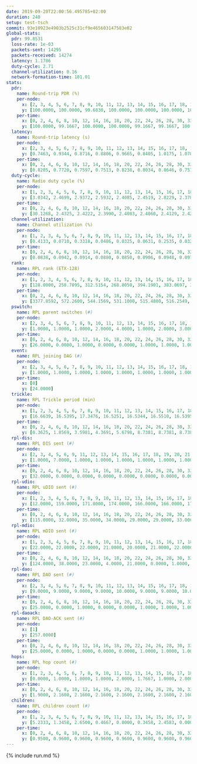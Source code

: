 ```yaml
---
date: 2019-09-20T22:00:56.495785+02:00
duration: 240
setup: test-tsch
commit: 93e10923e4903b2525c31cf9e465603147583e02
global-stats:
  pdr: 99.8531
  loss-rate: 1e-03
  packets-sent: 14295
  packets-received: 14274
  latency: 1.1786
  duty-cycle: 2.71
  channel-utilization: 0.16
  network-formation-time: 101.01
stats:
  pdr:
    name: Round-trip PDR (%)
    per-node:
      x: [2, 3, 4, 5, 6, 7, 8, 9, 10, 11, 12, 13, 14, 15, 16, 17, 18, 19, 20, 21, 22, 23, 24, 25]
      y: [100.0000, 100.0000, 99.6830, 100.0000, 100.0000, 100.0000, 100.0000, 99.8336, 100.0000, 99.4889, 100.0000, 99.8305, 100.0000, 99.6540, 100.0000, 99.5017, 99.8322, 99.8302, 99.8353, 99.8258, 100.0000, 99.8369, 99.4889, 99.8377]
    per-time:
      x: [0, 2, 4, 6, 8, 10, 12, 14, 16, 18, 20, 22, 24, 26, 28, 30, 32, 34, 36, 38, 40, 42, 44, 46, 48, 50, 52, 54, 56, 58, 60, 62, 64, 66, 68, 70, 72, 74, 76, 78, 80, 82, 84, 86, 88, 90, 92, 94, 96, 98, 100, 102, 104, 106, 108, 110, 112, 114, 116, 118, 120, 122, 124, 126, 128, 130, 132, 134, 136, 138, 140, 142, 144, 146, 148, 150, 152, 154, 156, 158, 160, 162, 164, 166, 168, 170, 172, 174, 176, 178, 180, 182, 184, 186, 188, 190, 192, 194, 196, 198, 200, 202, 204, 206, 208, 210, 212, 214, 216, 218, 220, 222, 224, 226, 228, 230, 232, 234, 236, 238]
      y: [100.0000, 99.1667, 100.0000, 100.0000, 99.1667, 99.1667, 100.0000, 100.0000, 99.1667, 100.0000, 100.0000, 100.0000, 100.0000, 100.0000, 100.0000, 99.1667, 100.0000, 100.0000, 100.0000, 100.0000, 99.1667, 100.0000, 100.0000, 99.1667, 99.1736, 99.1597, 100.0000, 97.5000, 100.0000, 100.0000, 99.1667, 100.0000, 100.0000, 100.0000, 100.0000, 100.0000, 100.0000, 100.0000, 100.0000, 100.0000, 100.0000, 100.0000, 100.0000, 100.0000, 100.0000, 100.0000, 100.0000, 100.0000, 100.0000, 100.0000, 99.1667, 100.0000, 100.0000, 100.0000, 100.0000, 100.0000, 100.0000, 100.0000, 100.0000, 100.0000, 100.0000, 100.0000, 100.0000, 100.0000, 100.0000, 100.0000, 99.1667, 100.0000, 100.0000, 98.3193, 100.0000, 100.0000, 100.0000, 100.0000, 100.0000, 100.0000, 100.0000, 100.0000, 100.0000, 99.1667, 99.1667, 100.0000, 100.0000, 99.1667, 100.0000, 100.0000, 100.0000, 100.0000, 100.0000, 100.0000, 100.0000, 100.0000, 100.0000, 100.0000, 100.0000, 100.0000, 100.0000, 100.0000, 100.0000, 99.1667, 100.0000, 100.0000, 100.0000, 100.0000, 100.0000, 100.0000, 100.0000, 100.0000, 100.0000, 100.0000, 100.0000, 100.0000, 100.0000, 100.0000, 100.0000, 100.0000, 100.0000, 100.0000, 100.0000, 100.0000]
  latency:
    name: Round-trip latency (s)
    per-node:
      x: [2, 3, 4, 5, 6, 7, 8, 9, 10, 11, 12, 13, 14, 15, 16, 17, 18, 19, 20, 21, 22, 23, 24, 25]
      y: [0.7463, 0.9344, 0.8716, 0.8806, 0.9665, 0.8405, 1.0175, 1.0780, 0.9515, 1.1139, 1.1532, 1.0805, 1.1342, 1.2807, 1.2409, 1.2427, 1.2692, 1.3256, 1.4748, 1.5503, 1.3799, 1.5809, 1.6137, 1.5840]
    per-time:
      x: [0, 2, 4, 6, 8, 10, 12, 14, 16, 18, 20, 22, 24, 26, 28, 30, 32, 34, 36, 38, 40, 42, 44, 46, 48, 50, 52, 54, 56, 58, 60, 62, 64, 66, 68, 70, 72, 74, 76, 78, 80, 82, 84, 86, 88, 90, 92, 94, 96, 98, 100, 102, 104, 106, 108, 110, 112, 114, 116, 118, 120, 122, 124, 126, 128, 130, 132, 134, 136, 138, 140, 142, 144, 146, 148, 150, 152, 154, 156, 158, 160, 162, 164, 166, 168, 170, 172, 174, 176, 178, 180, 182, 184, 186, 188, 190, 192, 194, 196, 198, 200, 202, 204, 206, 208, 210, 212, 214, 216, 218, 220, 222, 224, 226, 228, 230, 232, 234, 236, 238]
      y: [0.8205, 0.7720, 0.7597, 0.7513, 0.8238, 0.8034, 0.8646, 0.7577, 0.8026, 0.7499, 0.8095, 0.8000, 0.7117, 0.7756, 0.6793, 0.6901, 0.7223, 0.7542, 0.7429, 0.6592, 0.7893, 0.7850, 0.8233, 0.7106, 0.8136, 0.7293, 0.8216, 0.7647, 0.9114, 0.8382, 0.7540, 0.7561, 0.7441, 0.7728, 0.7664, 0.8361, 0.8666, 0.7061, 0.7315, 0.6888, 0.7561, 0.8394, 0.8152, 0.8245, 0.8762, 0.7877, 0.7019, 0.8600, 0.8251, 0.7968, 0.8317, 0.8580, 0.8586, 0.9547, 0.8867, 0.8682, 0.7938, 0.8272, 0.8542, 1.2697, 1.3606, 1.0683, 1.0613, 0.9888, 0.8368, 1.2088, 1.5967, 1.5047, 1.2246, 1.0799, 0.9854, 1.1923, 1.6565, 1.6403, 1.5696, 1.3351, 1.0617, 1.2808, 1.7154, 1.6840, 1.6341, 1.6686, 1.5808, 1.4780, 1.7149, 1.7416, 1.6869, 1.7034, 1.7410, 1.6580, 1.7235, 1.6992, 1.6736, 1.7617, 1.7486, 1.6865, 1.6485, 1.7727, 1.7155, 1.6969, 1.7078, 1.7283, 1.6811, 1.6336, 1.6346, 1.6872, 1.7222, 1.7635, 1.6792, 1.7697, 1.6821, 1.6973, 1.7576, 1.6634, 1.7434, 1.7739, 1.7316, 1.7262, 1.6758, 1.5168]
  duty-cycle:
    name: Radio duty cycle (%)
    per-node:
      x: [1, 2, 3, 4, 5, 6, 7, 8, 9, 10, 11, 12, 13, 14, 15, 16, 17, 18, 19, 20, 21, 22, 23, 24, 25]
      y: [3.0342, 2.4699, 2.9372, 2.5932, 2.4085, 2.4519, 2.8229, 2.3783, 2.4908, 2.5375, 2.4403, 2.4518, 2.7829, 2.3783, 2.6380, 2.7126, 2.5658, 2.7058, 2.7321, 2.7624, 2.8643, 2.6938, 2.8006, 2.7310, 2.7807]
    per-time:
      x: [0, 2, 4, 6, 8, 10, 12, 14, 16, 18, 20, 22, 24, 26, 28, 30, 32, 34, 36, 38, 40, 42, 44, 46, 48, 50, 52, 54, 56, 58, 60, 62, 64, 66, 68, 70, 72, 74, 76, 78, 80, 82, 84, 86, 88, 90, 92, 94, 96, 98, 100, 102, 104, 106, 108, 110, 112, 114, 116, 118, 120, 122, 124, 126, 128, 130, 132, 134, 136, 138, 140, 142, 144, 146, 148, 150, 152, 154, 156, 158, 160, 162, 164, 166, 168, 170, 172, 174, 176, 178, 180, 182, 184, 186, 188, 190, 192, 194, 196, 198, 200, 202, 204, 206, 208, 210, 212, 214, 216, 218, 220, 222, 224, 226, 228, 230, 232, 234, 236, 238]
      y: [30.1268, 2.4325, 2.4222, 2.3990, 2.4083, 2.4060, 2.4129, 2.4290, 2.4100, 2.4224, 2.4003, 2.4059, 2.4042, 2.4083, 2.4487, 2.3929, 2.4160, 2.4028, 2.4066, 2.4033, 2.3956, 2.4307, 2.4218, 2.4436, 2.4248, 2.4366, 2.4075, 2.4247, 2.4339, 2.4319, 2.4086, 2.4213, 2.4161, 2.4021, 2.4236, 2.4143, 2.4200, 2.4281, 2.3981, 2.4063, 3.0073, 2.8699, 2.9749, 2.8014, 2.4115, 2.4198, 2.4184, 2.3979, 2.4045, 2.4123, 2.4093, 2.4093, 2.4021, 2.4173, 2.4222, 2.4011, 2.3896, 2.4105, 2.4175, 2.4274, 2.4183, 2.3945, 2.4104, 2.4162, 2.4254, 2.4052, 2.3996, 2.4043, 2.4069, 2.4139, 2.4211, 2.4231, 2.4073, 2.4086, 2.4092, 2.4237, 2.4158, 2.3961, 2.4242, 2.4239, 2.4080, 2.3976, 2.4171, 2.4213, 2.4178, 2.4270, 2.4210, 2.4203, 2.4108, 2.4108, 2.4069, 2.4076, 2.4063, 2.3994, 2.4157, 2.4098, 2.4022, 2.3951, 2.4111, 2.4064, 2.4026, 2.4126, 2.4192, 2.4010, 2.4113, 2.3949, 2.4058, 2.4100, 2.4224, 2.7383, 2.7357, 2.5469, 2.4285, 2.4207, 2.3993, 2.4086, 2.4284, 2.4065, 2.3994, 2.3977]
  channel-utilization:
    name: Channel utilization (%)
    per-node:
      x: [1, 2, 3, 4, 5, 6, 7, 8, 9, 10, 11, 12, 13, 14, 15, 16, 17, 18, 19, 20, 21, 22, 23, 24, 25]
      y: [0.4133, 0.0710, 0.3318, 0.0486, 0.0325, 0.0631, 0.2535, 0.0324, 0.0326, 0.1372, 0.0321, 0.0385, 0.1659, 0.0331, 0.0653, 0.2152, 0.0355, 0.0721, 0.0714, 0.0465, 0.0335, 0.0693, 0.0316, 0.0307, 0.0327]
    per-time:
      x: [0, 2, 4, 6, 8, 10, 12, 14, 16, 18, 20, 22, 24, 26, 28, 30, 32, 34, 36, 38, 40, 42, 44, 46, 48, 50, 52, 54, 56, 58, 60, 62, 64, 66, 68, 70, 72, 74, 76, 78, 80, 82, 84, 86, 88, 90, 92, 94, 96, 98, 100, 102, 104, 106, 108, 110, 112, 114, 116, 118, 120, 122, 124, 126, 128, 130, 132, 134, 136, 138, 140, 142, 144, 146, 148, 150, 152, 154, 156, 158, 160, 162, 164, 166, 168, 170, 172, 174, 176, 178, 180, 182, 184, 186, 188, 190, 192, 194, 196, 198, 200, 202, 204, 206, 208, 210, 212, 214, 216, 218, 220, 222, 224, 226, 228, 230, 232, 234, 236, 238]
      y: [0.0838, 0.0942, 0.0914, 0.0880, 0.0850, 0.0906, 0.0948, 0.0972, 0.0886, 0.0974, 0.0862, 0.0905, 0.0875, 0.0879, 0.1068, 0.0824, 0.0914, 0.0858, 0.0880, 0.0886, 0.0838, 0.0985, 0.0918, 0.0997, 0.0922, 0.0996, 0.0842, 0.0944, 0.1041, 0.1049, 0.0912, 0.0953, 0.0896, 0.0838, 0.0935, 0.0901, 0.0925, 0.0964, 0.0852, 0.0872, 0.3958, 0.3181, 0.3405, 0.2624, 0.0897, 0.0924, 0.0924, 0.0844, 0.0850, 0.0905, 0.0893, 0.0906, 0.0858, 0.0938, 0.0947, 0.0865, 0.0801, 0.0889, 0.0889, 0.0942, 0.0954, 0.0833, 0.0904, 0.0924, 0.0975, 0.0878, 0.0853, 0.0870, 0.0869, 0.0911, 0.0927, 0.0939, 0.0883, 0.0884, 0.0879, 0.0930, 0.0880, 0.0819, 0.0922, 0.0933, 0.0894, 0.0856, 0.0945, 0.0959, 0.0942, 0.0957, 0.0955, 0.0924, 0.0903, 0.0905, 0.0883, 0.0884, 0.0873, 0.0849, 0.0896, 0.0903, 0.0871, 0.0829, 0.0917, 0.0894, 0.0866, 0.0907, 0.0930, 0.0830, 0.0890, 0.0821, 0.0866, 0.0884, 0.0974, 0.2537, 0.2258, 0.1531, 0.0986, 0.0941, 0.0860, 0.0898, 0.0981, 0.0887, 0.0867, 0.0851]
  rank:
    name: RPL rank (ETX-128)
    per-node:
      x: [1, 2, 3, 4, 5, 6, 7, 8, 9, 10, 11, 12, 13, 14, 15, 16, 17, 18, 19, 20, 21, 22, 23, 24, 25]
      y: [128.0000, 258.7095, 312.5154, 268.8050, 394.1901, 383.0697, 313.1328, 447.0620, 494.8354, 370.0539, 505.9344, 442.0927, 464.0041, 515.8216, 497.7967, 478.4401, 569.4049, 871.4899, 853.8502, 652.5488, 711.2339, 878.8395, 742.2767, 736.1245, 747.6923]
    per-time:
      x: [0, 2, 4, 6, 8, 10, 12, 14, 16, 18, 20, 22, 24, 26, 28, 30, 32, 34, 36, 38, 40, 42, 44, 46, 48, 50, 52, 54, 56, 58, 60, 62, 64, 66, 68, 70, 72, 74, 76, 78, 80, 82, 84, 86, 88, 90, 92, 94, 96, 98, 100, 102, 104, 106, 108, 110, 112, 114, 116, 118, 120, 122, 124, 126, 128, 130, 132, 134, 136, 138, 140, 142, 144, 146, 148, 150, 152, 154, 156, 158, 160, 162, 164, 166, 168, 170, 172, 174, 176, 178, 180, 182, 184, 186, 188, 190, 192, 194, 196, 198, 200, 202, 204, 206, 208, 210, 212, 214, 216, 218, 220, 222, 224, 226, 228, 230, 232, 234, 236, 238]
      y: [3377.8592, 572.2600, 544.1569, 531.1000, 515.4800, 516.2549, 515.2549, 516.4902, 492.2200, 499.8269, 488.8000, 492.8200, 489.4600, 492.1346, 497.1961, 488.4200, 509.2308, 509.0400, 513.9412, 511.6600, 508.8654, 516.2321, 499.9615, 494.3000, 493.8600, 507.9200, 508.7600, 503.0000, 504.6415, 507.4038, 502.9020, 483.5769, 485.4000, 484.5800, 480.0000, 480.9000, 480.9412, 482.2885, 471.3137, 469.0980, 473.5800, 326.7111, 313.2929, 349.4804, 364.3150, 491.9600, 497.2745, 492.4902, 488.6200, 486.0189, 473.8000, 479.5400, 476.5800, 477.8200, 477.8868, 473.0800, 468.0800, 477.7255, 478.6471, 470.5200, 478.3529, 484.4800, 479.7600, 479.1000, 489.4906, 478.7200, 478.2400, 484.0400, 484.5800, 483.3400, 490.4231, 497.1296, 478.4400, 479.7000, 481.8600, 481.9038, 476.9600, 471.0200, 485.4200, 500.4800, 521.1132, 506.6471, 504.7451, 501.2400, 509.0000, 492.0800, 495.9000, 488.8600, 485.1346, 486.1765, 481.9804, 484.3529, 481.4000, 477.4400, 475.7400, 480.5098, 474.2400, 470.7600, 475.9200, 480.0800, 483.3200, 484.3922, 476.1961, 477.2000, 479.1400, 472.6200, 472.0980, 474.1200, 487.5556, 461.3729, 485.4619, 480.4659, 503.6524, 488.4600, 473.4800, 473.6200, 475.4800, 471.3400, 469.5800, 472.9216]
  pswitch:
    name: RPL parent switches (#)
    per-node:
      x: [2, 3, 4, 5, 6, 7, 8, 9, 10, 11, 12, 13, 14, 15, 16, 17, 18, 19, 20, 21, 22, 23, 24, 25]
      y: [1.0000, 1.0000, 1.0000, 2.0000, 4.0000, 1.0000, 2.0000, 3.0000, 1.0000, 4.0000, 8.0000, 3.0000, 1.0000, 6.0000, 1.0000, 7.0000, 7.0000, 7.0000, 7.0000, 9.0000, 3.0000, 14.0000, 10.0000, 8.0000]
    per-time:
      x: [0, 2, 4, 6, 8, 10, 12, 14, 16, 18, 20, 22, 24, 26, 28, 30, 32, 34, 36, 38, 40, 42, 44, 46, 48, 50, 52, 54, 56, 58, 60, 62, 64, 66, 68, 70, 72, 74, 76, 78, 80, 82, 84, 86, 88, 90, 92, 94, 96, 98, 100, 102, 104, 106, 108, 110, 112, 114, 116, 118, 120, 122, 124, 126, 128, 130, 132, 134, 136, 138, 140, 142, 144, 146, 148, 150, 152, 154, 156, 158, 160, 162, 164, 166, 168, 170, 172, 174, 176, 178, 180, 182, 184, 186, 188, 190, 192, 194, 196, 198, 200, 202, 204, 206, 208, 210, 212, 214, 216, 218, 220, 222, 224, 226, 228, 230, 232, 234, 236, 238]
      y: [26.0000, 0.0000, 1.0000, 0.0000, 0.0000, 1.0000, 1.0000, 1.0000, 0.0000, 2.0000, 0.0000, 0.0000, 0.0000, 2.0000, 1.0000, 0.0000, 2.0000, 0.0000, 1.0000, 0.0000, 2.0000, 6.0000, 2.0000, 0.0000, 0.0000, 0.0000, 0.0000, 2.0000, 3.0000, 2.0000, 1.0000, 2.0000, 0.0000, 0.0000, 0.0000, 0.0000, 1.0000, 2.0000, 1.0000, 1.0000, 0.0000, 0.0000, 0.0000, 0.0000, 0.0000, 0.0000, 1.0000, 1.0000, 0.0000, 3.0000, 0.0000, 0.0000, 0.0000, 0.0000, 3.0000, 0.0000, 0.0000, 1.0000, 1.0000, 0.0000, 1.0000, 0.0000, 0.0000, 0.0000, 3.0000, 0.0000, 0.0000, 0.0000, 0.0000, 0.0000, 2.0000, 4.0000, 0.0000, 0.0000, 0.0000, 2.0000, 0.0000, 0.0000, 0.0000, 0.0000, 3.0000, 1.0000, 1.0000, 0.0000, 3.0000, 0.0000, 0.0000, 0.0000, 2.0000, 1.0000, 1.0000, 1.0000, 0.0000, 0.0000, 0.0000, 1.0000, 0.0000, 0.0000, 0.0000, 0.0000, 0.0000, 1.0000, 1.0000, 0.0000, 0.0000, 0.0000, 1.0000, 0.0000, 4.0000, 0.0000, 2.0000, 0.0000, 2.0000, 0.0000, 0.0000, 0.0000, 0.0000, 0.0000, 0.0000, 1.0000]
  event:
    name: RPL joining DAG (#)
    per-node:
      x: [2, 3, 4, 5, 6, 7, 8, 9, 10, 11, 12, 13, 14, 15, 16, 17, 18, 19, 20, 21, 22, 23, 24, 25]
      y: [1.0000, 1.0000, 1.0000, 1.0000, 1.0000, 1.0000, 1.0000, 1.0000, 1.0000, 1.0000, 1.0000, 1.0000, 1.0000, 1.0000, 1.0000, 1.0000, 1.0000, 1.0000, 1.0000, 1.0000, 1.0000, 1.0000, 1.0000, 1.0000]
    per-time:
      x: [0]
      y: [24.0000]
  trickle:
    name: RPL Trickle period (min)
    per-node:
      x: [1, 2, 3, 4, 5, 6, 7, 8, 9, 10, 11, 12, 13, 14, 15, 16, 17, 18, 19, 20, 21, 22, 23, 24, 25]
      y: [16.6639, 16.5395, 17.3476, 16.5251, 16.5344, 16.5510, 16.5395, 16.5434, 16.4843, 16.5769, 16.5009, 16.4798, 16.5127, 16.5304, 16.5244, 17.3374, 16.5460, 16.4578, 16.5283, 16.5952, 16.5660, 16.4767, 16.5850, 16.6058, 16.5987]
    per-time:
      x: [0, 2, 4, 6, 8, 10, 12, 14, 16, 18, 20, 22, 24, 26, 28, 30, 32, 34, 36, 38, 40, 42, 44, 46, 48, 50, 52, 54, 56, 58, 60, 62, 64, 66, 68, 70, 72, 74, 76, 78, 80, 82, 84, 86, 88, 90, 92, 94, 96, 98, 100, 102, 104, 106, 108, 110, 112, 114, 116, 118, 120, 122, 124, 126, 128, 130, 132, 134, 136, 138, 140, 142, 144, 146, 148, 150, 152, 154, 156, 158, 160, 162, 164, 166, 168, 170, 172, 174, 176, 178, 180, 182, 184, 186, 188, 190, 192, 194, 196, 198, 200, 202, 204, 206, 208, 210, 212, 214, 216, 218, 220, 222, 224, 226, 228, 230, 232, 234, 236, 238]
      y: [0.3625, 1.8569, 3.5981, 4.3691, 5.6798, 8.7381, 8.7381, 8.7381, 9.0877, 17.3082, 17.4763, 17.4763, 17.4763, 17.4763, 17.4763, 17.4763, 17.4763, 17.4763, 17.4763, 17.4763, 17.4763, 17.4763, 17.4763, 17.4763, 17.4763, 17.4763, 17.4763, 17.4763, 17.4763, 17.4763, 17.4763, 17.4763, 17.4763, 17.4763, 17.4763, 17.4763, 17.4763, 17.4763, 17.4763, 17.4763, 17.4763, 17.4763, 17.4763, 17.4763, 17.4763, 17.4763, 17.4763, 17.4763, 17.4763, 17.4763, 17.4763, 17.4763, 17.4763, 17.4763, 17.4763, 17.4763, 17.4763, 17.4763, 17.4763, 17.4763, 17.4763, 17.4763, 17.4763, 17.4763, 17.4763, 17.4763, 17.4763, 17.4763, 17.4763, 17.4763, 17.4763, 17.4763, 17.4763, 17.4763, 17.4763, 17.4763, 17.4763, 17.4763, 17.4763, 17.4763, 17.4763, 17.4763, 17.4763, 17.4763, 17.4763, 17.4763, 17.4763, 17.4763, 17.4763, 17.4763, 17.4763, 17.4763, 17.4763, 17.4763, 17.4763, 17.4763, 17.4763, 17.4763, 17.4763, 17.4763, 17.4763, 17.4763, 17.4763, 17.4763, 17.4763, 17.4763, 17.4763, 17.4763, 17.4763, 17.4763, 17.4763, 17.4763, 17.4763, 17.4763, 17.4763, 17.4763, 17.4763, 17.4763, 17.4763, 17.4763]
  rpl-dis:
    name: RPL DIS sent (#)
    per-node:
      x: [2, 3, 4, 5, 6, 9, 11, 12, 13, 14, 15, 16, 17, 18, 19, 20, 21, 22, 23, 24, 25]
      y: [1.0000, 7.0000, 1.0000, 1.0000, 1.0000, 1.0000, 1.0000, 1.0000, 1.0000, 1.0000, 1.0000, 10.0000, 2.0000, 2.0000, 2.0000, 3.0000, 3.0000, 1.0000, 3.0000, 2.0000, 3.0000]
    per-time:
      x: [0, 2, 4, 6, 8, 10, 12, 14, 16, 18, 20, 22, 24, 26, 28, 30, 32, 34, 36, 38, 40, 42, 44, 46, 48, 50, 52, 54, 56, 58, 60, 62, 64, 66, 68, 70, 72, 74, 76, 78, 80, 82, 84, 86, 88, 90, 92, 94, 96, 98, 100, 102, 104, 106, 108, 110, 112, 114, 116, 118, 120, 122, 124, 126, 128, 130, 132, 134, 136, 138, 140, 142, 144, 146, 148, 150, 152, 154, 156, 158, 160, 162, 164, 166, 168, 170, 172, 174, 176, 178, 180, 182, 184, 186, 188, 190, 192, 194, 196, 198, 200, 202, 204, 206, 208, 210, 212, 214, 216, 218, 220, 222]
      y: [32.0000, 0.0000, 0.0000, 0.0000, 0.0000, 0.0000, 0.0000, 0.0000, 0.0000, 0.0000, 0.0000, 0.0000, 0.0000, 0.0000, 0.0000, 0.0000, 0.0000, 0.0000, 0.0000, 0.0000, 0.0000, 0.0000, 0.0000, 0.0000, 0.0000, 0.0000, 0.0000, 0.0000, 0.0000, 0.0000, 0.0000, 0.0000, 0.0000, 0.0000, 0.0000, 0.0000, 0.0000, 0.0000, 0.0000, 0.0000, 0.0000, 0.0000, 2.0000, 3.0000, 2.0000, 0.0000, 0.0000, 0.0000, 0.0000, 0.0000, 0.0000, 0.0000, 0.0000, 0.0000, 0.0000, 0.0000, 0.0000, 0.0000, 0.0000, 0.0000, 0.0000, 0.0000, 0.0000, 0.0000, 0.0000, 0.0000, 0.0000, 0.0000, 0.0000, 0.0000, 0.0000, 0.0000, 0.0000, 0.0000, 0.0000, 0.0000, 0.0000, 0.0000, 0.0000, 0.0000, 0.0000, 0.0000, 0.0000, 0.0000, 0.0000, 0.0000, 0.0000, 0.0000, 0.0000, 0.0000, 0.0000, 0.0000, 0.0000, 0.0000, 0.0000, 0.0000, 0.0000, 0.0000, 0.0000, 0.0000, 0.0000, 0.0000, 0.0000, 0.0000, 0.0000, 0.0000, 0.0000, 0.0000, 0.0000, 0.0000, 5.0000, 4.0000]
  rpl-udio:
    name: RPL uDIO sent (#)
    per-node:
      x: [1, 2, 3, 4, 5, 6, 7, 8, 9, 10, 11, 12, 13, 14, 15, 16, 17, 18, 19, 20, 21, 22, 23, 24, 25]
      y: [12.0000, 159.0000, 171.0000, 174.0000, 166.0000, 166.0000, 171.0000, 168.0000, 165.0000, 145.0000, 165.0000, 178.0000, 145.0000, 163.0000, 168.0000, 173.0000, 175.0000, 166.0000, 162.0000, 163.0000, 170.0000, 159.0000, 163.0000, 164.0000, 170.0000]
    per-time:
      x: [0, 2, 4, 6, 8, 10, 12, 14, 16, 18, 20, 22, 24, 26, 28, 30, 32, 34, 36, 38, 40, 42, 44, 46, 48, 50, 52, 54, 56, 58, 60, 62, 64, 66, 68, 70, 72, 74, 76, 78, 80, 82, 84, 86, 88, 90, 92, 94, 96, 98, 100, 102, 104, 106, 108, 110, 112, 114, 116, 118, 120, 122, 124, 126, 128, 130, 132, 134, 136, 138, 140, 142, 144, 146, 148, 150, 152, 154, 156, 158, 160, 162, 164, 166, 168, 170, 172, 174, 176, 178, 180, 182, 184, 186, 188, 190, 192, 194, 196, 198, 200, 202, 204, 206, 208, 210, 212, 214, 216, 218, 220, 222, 224, 226, 228, 230, 232, 234, 236, 238, 240]
      y: [115.0000, 32.0000, 35.0000, 34.0000, 29.0000, 29.0000, 33.0000, 37.0000, 35.0000, 31.0000, 32.0000, 27.0000, 32.0000, 31.0000, 33.0000, 36.0000, 32.0000, 32.0000, 31.0000, 30.0000, 27.0000, 38.0000, 33.0000, 33.0000, 37.0000, 29.0000, 32.0000, 29.0000, 34.0000, 34.0000, 33.0000, 34.0000, 28.0000, 34.0000, 31.0000, 32.0000, 31.0000, 33.0000, 34.0000, 32.0000, 33.0000, 46.0000, 37.0000, 32.0000, 36.0000, 30.0000, 33.0000, 33.0000, 31.0000, 34.0000, 31.0000, 30.0000, 31.0000, 39.0000, 31.0000, 32.0000, 32.0000, 33.0000, 31.0000, 30.0000, 38.0000, 32.0000, 33.0000, 39.0000, 32.0000, 27.0000, 29.0000, 33.0000, 31.0000, 33.0000, 34.0000, 32.0000, 30.0000, 30.0000, 31.0000, 35.0000, 32.0000, 26.0000, 35.0000, 28.0000, 41.0000, 28.0000, 31.0000, 29.0000, 35.0000, 33.0000, 33.0000, 30.0000, 30.0000, 29.0000, 31.0000, 33.0000, 33.0000, 32.0000, 35.0000, 30.0000, 30.0000, 33.0000, 29.0000, 30.0000, 36.0000, 38.0000, 33.0000, 31.0000, 27.0000, 34.0000, 29.0000, 33.0000, 35.0000, 44.0000, 34.0000, 33.0000, 30.0000, 33.0000, 30.0000, 35.0000, 29.0000, 36.0000, 30.0000, 35.0000, 2.0000]
  rpl-mdio:
    name: RPL mDIO sent (#)
    per-node:
      x: [1, 2, 3, 4, 5, 6, 7, 8, 9, 10, 11, 12, 13, 14, 15, 16, 17, 18, 19, 20, 21, 22, 23, 24, 25]
      y: [22.0000, 22.0000, 22.0000, 21.0000, 20.0000, 21.0000, 22.0000, 20.0000, 20.0000, 20.0000, 20.0000, 23.0000, 24.0000, 21.0000, 22.0000, 27.0000, 20.0000, 23.0000, 23.0000, 21.0000, 20.0000, 23.0000, 21.0000, 23.0000, 21.0000]
    per-time:
      x: [0, 2, 4, 6, 8, 10, 12, 14, 16, 18, 20, 22, 24, 26, 28, 30, 32, 34, 36, 38, 40, 42, 44, 46, 48, 50, 52, 54, 56, 58, 60, 62, 64, 66, 68, 70, 72, 74, 76, 78, 80, 82, 84, 86, 88, 90, 92, 94, 96, 98, 100, 102, 104, 106, 108, 110, 112, 114, 116, 118, 120, 122, 124, 126, 128, 130, 132, 134, 136, 138, 140, 142, 144, 146, 148, 150, 152, 154, 156, 158, 160, 162, 164, 166, 168, 170, 172, 174, 176, 178, 180, 182, 184, 186, 188, 190, 192, 194, 196, 198, 200, 202, 204, 206, 208, 210, 212, 214, 216, 218, 220, 222, 224, 226, 228, 230, 232, 234, 236, 238]
      y: [124.0000, 38.0000, 23.0000, 4.0000, 21.0000, 0.0000, 1.0000, 14.0000, 8.0000, 2.0000, 0.0000, 0.0000, 0.0000, 5.0000, 6.0000, 6.0000, 6.0000, 2.0000, 0.0000, 0.0000, 0.0000, 0.0000, 3.0000, 6.0000, 10.0000, 2.0000, 4.0000, 0.0000, 0.0000, 0.0000, 1.0000, 6.0000, 4.0000, 6.0000, 5.0000, 3.0000, 0.0000, 0.0000, 0.0000, 2.0000, 2.0000, 9.0000, 6.0000, 5.0000, 1.0000, 0.0000, 0.0000, 0.0000, 4.0000, 3.0000, 7.0000, 5.0000, 6.0000, 0.0000, 0.0000, 0.0000, 0.0000, 6.0000, 6.0000, 11.0000, 2.0000, 0.0000, 0.0000, 0.0000, 0.0000, 3.0000, 4.0000, 5.0000, 6.0000, 5.0000, 2.0000, 0.0000, 0.0000, 0.0000, 1.0000, 5.0000, 7.0000, 4.0000, 7.0000, 1.0000, 0.0000, 0.0000, 1.0000, 5.0000, 5.0000, 6.0000, 4.0000, 4.0000, 0.0000, 0.0000, 1.0000, 0.0000, 3.0000, 4.0000, 9.0000, 6.0000, 2.0000, 0.0000, 0.0000, 0.0000, 2.0000, 6.0000, 5.0000, 4.0000, 6.0000, 2.0000, 0.0000, 0.0000, 0.0000, 2.0000, 6.0000, 4.0000, 8.0000, 4.0000, 1.0000, 0.0000, 0.0000, 1.0000, 1.0000, 5.0000]
  rpl-dao:
    name: RPL DAO sent (#)
    per-node:
      x: [2, 3, 4, 5, 6, 7, 8, 9, 10, 11, 12, 13, 14, 15, 16, 17, 18, 19, 20, 21, 22, 23, 24, 25]
      y: [9.0000, 9.0000, 9.0000, 9.0000, 10.0000, 9.0000, 9.0000, 10.0000, 9.0000, 11.0000, 13.0000, 10.0000, 10.0000, 12.0000, 9.0000, 13.0000, 11.0000, 12.0000, 12.0000, 11.0000, 10.0000, 16.0000, 14.0000, 12.0000]
    per-time:
      x: [0, 2, 4, 6, 8, 10, 12, 14, 16, 18, 20, 22, 24, 26, 28, 30, 32, 34, 36, 38, 40, 42, 44, 46, 48, 50, 52, 54, 56, 58, 60, 62, 64, 66, 68, 70, 72, 74, 76, 78, 80, 82, 84, 86, 88, 90, 92, 94, 96, 98, 100, 102, 104, 106, 108, 110, 112, 114, 116, 118, 120, 122, 124, 126, 128, 130, 132, 134, 136, 138, 140, 142, 144, 146, 148, 150, 152, 154, 156, 158, 160, 162, 164, 166, 168, 170, 172, 174, 176, 178, 180, 182, 184, 186, 188, 190, 192, 194, 196, 198, 200, 202, 204, 206, 208, 210, 212, 214, 216, 218, 220, 222, 224, 226, 228, 230, 232, 234, 236, 238]
      y: [25.0000, 0.0000, 1.0000, 0.0000, 0.0000, 1.0000, 1.0000, 1.0000, 0.0000, 2.0000, 0.0000, 0.0000, 0.0000, 2.0000, 17.0000, 0.0000, 3.0000, 0.0000, 1.0000, 1.0000, 2.0000, 6.0000, 2.0000, 1.0000, 0.0000, 0.0000, 0.0000, 3.0000, 11.0000, 2.0000, 2.0000, 3.0000, 0.0000, 0.0000, 1.0000, 1.0000, 2.0000, 2.0000, 2.0000, 1.0000, 0.0000, 2.0000, 6.0000, 2.0000, 2.0000, 4.0000, 1.0000, 1.0000, 1.0000, 3.0000, 1.0000, 2.0000, 1.0000, 1.0000, 3.0000, 2.0000, 2.0000, 7.0000, 2.0000, 3.0000, 2.0000, 1.0000, 0.0000, 0.0000, 5.0000, 0.0000, 0.0000, 0.0000, 3.0000, 2.0000, 3.0000, 11.0000, 1.0000, 3.0000, 1.0000, 2.0000, 0.0000, 0.0000, 1.0000, 0.0000, 3.0000, 1.0000, 2.0000, 0.0000, 5.0000, 6.0000, 3.0000, 0.0000, 4.0000, 2.0000, 1.0000, 1.0000, 0.0000, 0.0000, 0.0000, 3.0000, 0.0000, 1.0000, 3.0000, 7.0000, 2.0000, 2.0000, 3.0000, 3.0000, 1.0000, 0.0000, 1.0000, 0.0000, 5.0000, 2.0000, 3.0000, 1.0000, 3.0000, 4.0000, 3.0000, 1.0000, 3.0000, 2.0000, 0.0000, 1.0000]
  rpl-daoack:
    name: RPL DAO-ACK sent (#)
    per-node:
      x: [1]
      y: [257.0000]
    per-time:
      x: [0, 2, 4, 6, 8, 10, 12, 14, 16, 18, 20, 22, 24, 26, 28, 30, 32, 34, 36, 38, 40, 42, 44, 46, 48, 50, 52, 54, 56, 58, 60, 62, 64, 66, 68, 70, 72, 74, 76, 78, 80, 82, 84, 86, 88, 90, 92, 94, 96, 98, 100, 102, 104, 106, 108, 110, 112, 114, 116, 118, 120, 122, 124, 126, 128, 130, 132, 134, 136, 138, 140, 142, 144, 146, 148, 150, 152, 154, 156, 158, 160, 162, 164, 166, 168, 170, 172, 174, 176, 178, 180, 182, 184, 186, 188, 190, 192, 194, 196, 198, 200, 202, 204, 206, 208, 210, 212, 214, 216, 218, 220, 222, 224, 226, 228, 230, 232, 234, 236, 238]
      y: [25.0000, 0.0000, 1.0000, 0.0000, 0.0000, 1.0000, 1.0000, 1.0000, 0.0000, 2.0000, 0.0000, 0.0000, 0.0000, 2.0000, 17.0000, 0.0000, 3.0000, 0.0000, 1.0000, 1.0000, 2.0000, 6.0000, 2.0000, 1.0000, 0.0000, 0.0000, 0.0000, 3.0000, 11.0000, 2.0000, 2.0000, 3.0000, 0.0000, 0.0000, 1.0000, 1.0000, 2.0000, 2.0000, 2.0000, 1.0000, 0.0000, 2.0000, 6.0000, 2.0000, 2.0000, 4.0000, 1.0000, 1.0000, 1.0000, 3.0000, 1.0000, 2.0000, 1.0000, 1.0000, 3.0000, 2.0000, 2.0000, 7.0000, 2.0000, 3.0000, 2.0000, 1.0000, 0.0000, 0.0000, 5.0000, 0.0000, 0.0000, 0.0000, 3.0000, 2.0000, 3.0000, 10.0000, 1.0000, 3.0000, 1.0000, 2.0000, 0.0000, 0.0000, 1.0000, 0.0000, 3.0000, 1.0000, 2.0000, 0.0000, 5.0000, 6.0000, 3.0000, 0.0000, 4.0000, 2.0000, 1.0000, 1.0000, 0.0000, 0.0000, 0.0000, 3.0000, 0.0000, 1.0000, 3.0000, 7.0000, 2.0000, 2.0000, 3.0000, 3.0000, 1.0000, 0.0000, 1.0000, 0.0000, 4.0000, 2.0000, 3.0000, 1.0000, 3.0000, 4.0000, 3.0000, 1.0000, 3.0000, 2.0000, 0.0000, 1.0000]
  hops:
    name: RPL hop count (#)
    per-node:
      x: [1, 2, 3, 4, 5, 6, 7, 8, 9, 10, 11, 12, 13, 14, 15, 16, 17, 18, 19, 20, 21, 22, 23, 24, 25]
      y: [0.0000, 1.0000, 1.0000, 1.0000, 2.0000, 1.7667, 1.0000, 2.0000, 2.0000, 1.0000, 2.0250, 2.0167, 2.0167, 2.0000, 2.0879, 2.0000, 2.7657, 3.0209, 3.0167, 3.4603, 3.6695, 3.0000, 4.0544, 4.0167, 4.0209]
    per-time:
      x: [0, 2, 4, 6, 8, 10, 12, 14, 16, 18, 20, 22, 24, 26, 28, 30, 32, 34, 36, 38, 40, 42, 44, 46, 48, 50, 52, 54, 56, 58, 60, 62, 64, 66, 68, 70, 72, 74, 76, 78, 80, 82, 84, 86, 88, 90, 92, 94, 96, 98, 100, 102, 104, 106, 108, 110, 112, 114, 116, 118, 120, 122, 124, 126, 128, 130, 132, 134, 136, 138, 140, 142, 144, 146, 148, 150, 152, 154, 156, 158, 160, 162, 164, 166, 168, 170, 172, 174, 176, 178, 180, 182, 184, 186, 188, 190, 192, 194, 196, 198, 200, 202, 204, 206, 208, 210, 212, 214, 216, 218, 220, 222, 224, 226, 228, 230, 232, 234, 236, 238]
      y: [1.9000, 2.1600, 2.1600, 2.1600, 2.1600, 2.1600, 2.1600, 2.1600, 2.1600, 2.1600, 2.1600, 2.1600, 2.1600, 2.1600, 2.1600, 2.1600, 2.1600, 2.1600, 2.1600, 2.1600, 2.1600, 2.1800, 2.1600, 2.2400, 2.2400, 2.2400, 2.2400, 2.2400, 2.5600, 2.6000, 2.2800, 2.2600, 2.2800, 2.2800, 2.2800, 2.2800, 2.2400, 2.2400, 2.2200, 2.2000, 2.2000, 2.2000, 2.2000, 2.2000, 2.2000, 2.2000, 2.2000, 2.2000, 2.2000, 2.2000, 2.2400, 2.2400, 2.2400, 2.2400, 2.2400, 2.2400, 2.2400, 2.2400, 2.2400, 2.2400, 2.2400, 2.2400, 2.2400, 2.2400, 2.2400, 2.2400, 2.2400, 2.2400, 2.2400, 2.2400, 2.3200, 2.2800, 2.2800, 2.2800, 2.2800, 2.2800, 2.2800, 2.2800, 2.2800, 2.2800, 2.2800, 2.2400, 2.3000, 2.3600, 2.2800, 2.2800, 2.2800, 2.2800, 2.2800, 2.2800, 2.2800, 2.2400, 2.2400, 2.2400, 2.2400, 2.2400, 2.2000, 2.2000, 2.2000, 2.2000, 2.2000, 2.2400, 2.2800, 2.2800, 2.2800, 2.2800, 2.2800, 2.2800, 2.2800, 2.2800, 2.2400, 2.2400, 2.2400, 2.2400, 2.2400, 2.2400, 2.2400, 2.2400, 2.2400, 2.2400]
  children:
    name: RPL children count (#)
    per-node:
      x: [1, 2, 3, 4, 5, 6, 7, 8, 9, 10, 11, 12, 13, 14, 15, 16, 17, 18, 19, 20, 21, 22, 23, 24, 25]
      y: [5.2333, 1.3458, 2.6500, 0.4667, 0.0000, 0.3458, 2.4583, 0.0000, 0.0000, 2.6417, 0.0000, 0.1625, 2.4083, 0.0000, 0.3933, 1.7708, 0.0000, 1.1925, 1.2510, 0.4519, 0.0000, 1.2050, 0.0000, 0.0000, 0.0000]
    per-time:
      x: [0, 2, 4, 6, 8, 10, 12, 14, 16, 18, 20, 22, 24, 26, 28, 30, 32, 34, 36, 38, 40, 42, 44, 46, 48, 50, 52, 54, 56, 58, 60, 62, 64, 66, 68, 70, 72, 74, 76, 78, 80, 82, 84, 86, 88, 90, 92, 94, 96, 98, 100, 102, 104, 106, 108, 110, 112, 114, 116, 118, 120, 122, 124, 126, 128, 130, 132, 134, 136, 138, 140, 142, 144, 146, 148, 150, 152, 154, 156, 158, 160, 162, 164, 166, 168, 170, 172, 174, 176, 178, 180, 182, 184, 186, 188, 190, 192, 194, 196, 198, 200, 202, 204, 206, 208, 210, 212, 214, 216, 218, 220, 222, 224, 226, 228, 230, 232, 234, 236, 238]
      y: [0.9500, 0.9600, 0.9600, 0.9600, 0.9600, 0.9600, 0.9600, 0.9600, 0.9600, 0.9600, 0.9600, 0.9600, 0.9600, 0.9600, 0.9600, 0.9600, 0.9600, 0.9600, 0.9600, 0.9600, 0.9600, 0.9600, 0.9600, 0.9600, 0.9600, 0.9600, 0.9600, 0.9600, 0.9600, 0.9600, 0.9600, 0.9600, 0.9600, 0.9600, 0.9600, 0.9600, 0.9600, 0.9600, 0.9600, 0.9600, 0.9600, 0.9600, 0.9600, 0.9600, 0.9600, 0.9600, 0.9600, 0.9600, 0.9600, 0.9600, 0.9600, 0.9600, 0.9600, 0.9600, 0.9600, 0.9600, 0.9600, 0.9600, 0.9600, 0.9600, 0.9600, 0.9600, 0.9600, 0.9600, 0.9600, 0.9600, 0.9600, 0.9600, 0.9600, 0.9600, 0.9600, 0.9600, 0.9600, 0.9600, 0.9600, 0.9600, 0.9600, 0.9600, 0.9600, 0.9600, 0.9600, 0.9600, 0.9600, 0.9600, 0.9600, 0.9600, 0.9600, 0.9600, 0.9600, 0.9600, 0.9600, 0.9600, 0.9600, 0.9600, 0.9600, 0.9600, 0.9600, 0.9600, 0.9600, 0.9600, 0.9600, 0.9600, 0.9600, 0.9600, 0.9600, 0.9600, 0.9600, 0.9600, 0.9600, 0.9600, 0.9600, 0.9600, 0.9600, 0.9600, 0.9600, 0.9600, 0.9600, 0.9600, 0.9600, 0.9600]
---
```


{% include run.md %}
